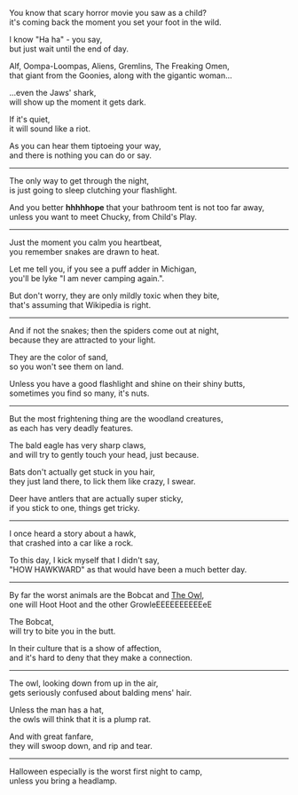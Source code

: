 You know that scary horror movie you saw as a child?\
it's coming back the moment you set your foot in the wild.

I know "Ha ha" - you say,\
but just wait until the end of day.

Alf, Oompa-Loompas, Aliens, Gremlins, The Freaking Omen,\
that giant from the Goonies, along with the gigantic woman...

...even the Jaws' shark,\
will show up the moment it gets dark.

If it's quiet,\
it will sound like a riot.

As you can hear them tiptoeing your way,\
and there is nothing you can do or say.

---

The only way to get through the night,\
is just going to sleep clutching your flashlight.

And you better **hhhhhope** that your bathroom tent is not too far away,\
unless you want to meet Chucky, from Child's Play.

---

Just the moment you calm you heartbeat,\
you remember snakes are drawn to heat.

Let me tell you, if you see a puff adder in Michigan,\
you'll be lyke "I am never camping again.".

But don't worry, they are only mildly toxic when they bite,\
that's assuming that Wikipedia is right.

---

And if not the snakes; then the spiders come out at night,\
because they are attracted to your light.

They are the color of sand,\
so you won't see them on land.

Unless you have a good flashlight and shine on their shiny butts,\
sometimes you find so many, it's nuts.

---

But the most frightening thing are the woodland creatures,\
as each has very deadly features.

The bald eagle has very sharp claws,\
and will try to gently touch your head, just because.

Bats don't actually get stuck in you hair,\
they just land there, to lick them like crazy, I swear.

Deer have antlers that are actually super sticky,\
if you stick to one, things get tricky.

---

I once heard a story about a hawk,\
that crashed into a car like a rock.

To this day, I kick myself that I didn't say,\
"HOW HAWKWARD" as that would have been a much better day.

---

By far the worst animals are the Bobcat and [The Owl](/permalink/69aaa7bf-688c-46ba-8782-66b0cccb574d/),\
one will Hoot Hoot and the other GrowleEEEEEEEEEEeE

The Bobcat,\
will try to bite you in the butt.

In their culture that is a show of affection,\
and it's hard to deny that they make a connection.

---

The owl, looking down from up in the air,\
gets seriously confused about balding mens' hair.

Unless the man has a hat,\
the owls will think that it is a plump rat.

And with great fanfare,\
they will swoop down, and rip and tear.

---

Halloween especially is the worst first night to camp,\
unless you bring a headlamp.
